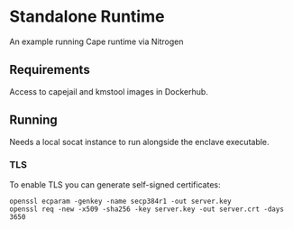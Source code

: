 # Standalone Runtime
An example running Cape runtime via Nitrogen

## Requirements
Access to capejail and kmstool images in Dockerhub.

## Running
Needs a local socat instance to run alongside the enclave executable. 

### TLS

To enable TLS you can generate self-signed certificates:

```
openssl ecparam -genkey -name secp384r1 -out server.key
openssl req -new -x509 -sha256 -key server.key -out server.crt -days 3650
```


